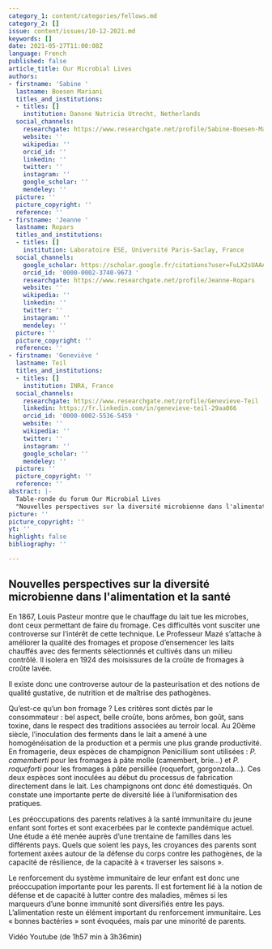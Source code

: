 ```yaml
---
category_1: content/categories/fellows.md
category_2: []
issue: content/issues/10-12-2021.md
keywords: []
date: 2021-05-27T11:00:08Z
language: French
published: false
article_title: Our Microbial Lives
authors:
- firstname: 'Sabine '
  lastname: Boesen Mariani
  titles_and_institutions:
  - titles: []
    institution: Danone Nutricia Utrecht, Netherlands
  social_channels:
    researchgate: https://www.researchgate.net/profile/Sabine-Boesen-Mariani
    website: ''
    wikipedia: ''
    orcid_id: ''
    linkedin: ''
    twitter: ''
    instagram: ''
    google_scholar: ''
    mendeley: ''
  picture: ''
  picture_copyright: ''
  reference: ''
- firstname: 'Jeanne '
  lastname: Ropars
  titles_and_institutions:
  - titles: []
    institution: Laboratoire ESE, Université Paris-Saclay, France
  social_channels:
    google_scholar: https://scholar.google.fr/citations?user=FuLX2sUAAAAJ&hl=fr
    orcid_id: '0000-0002-3740-9673 '
    researchgate: https://www.researchgate.net/profile/Jeanne-Ropars
    website: ''
    wikipedia: ''
    linkedin: ''
    twitter: ''
    instagram: ''
    mendeley: ''
  picture: ''
  picture_copyright: ''
  reference: ''
- firstname: 'Geneviève '
  lastname: Teil
  titles_and_institutions:
  - titles: []
    institution: INRA, France
  social_channels:
    researchgate: https://www.researchgate.net/profile/Genevieve-Teil
    linkedin: https://fr.linkedin.com/in/genevieve-teil-29aa066
    orcid_id: '0000-0002-5536-5459 '
    website: ''
    wikipedia: ''
    twitter: ''
    instagram: ''
    google_scholar: ''
    mendeley: ''
  picture: ''
  picture_copyright: ''
  reference: ''
abstract: |-
  Table-ronde du forum Our Microbial Lives
  "Nouvelles perspectives sur la diversité microbienne dans l'alimentation et la santé"
picture: ''
picture_copyright: ''
yt: ''
highlight: false
bibliography: ''

---
```

## Nouvelles perspectives sur la diversité microbienne dans l'alimentation et la santé

En 1867, Louis Pasteur montre que le chauffage du lait tue les microbes, dont ceux permettant de faire du fromage. Ces difficultés vont susciter une controverse sur l’intérêt de cette technique. Le Professeur Mazé s’attache à améliorer la qualité des fromages et propose d’ensemencer les laits chauffés avec des ferments sélectionnés et cultivés dans un milieu contrôlé. Il isolera en 1924 des moisissures de la croûte de fromages à croûte lavée.

Il existe donc une controverse autour de la pasteurisation et des notions de qualité gustative, de nutrition et de maîtrise des pathogènes.

Qu’est-ce qu’un bon fromage ? Les critères sont dictés par le consommateur : bel aspect, belle croûte, bons arômes, bon goût, sans toxine, dans le respect des traditions associées au terroir local. Au 20ème siècle, l’inoculation des ferments dans le lait a amené à une homogénéisation de la production et a permis une plus grande productivité. En fromagerie, deux espèces de champignon Penicillium sont utilisées : _P. camemberti_ pour les fromages à pâte molle (camembert, brie…) et _P. roqueforti_ pour les fromages à pâte persillée (roquefort, gorgonzola…). Ces deux espèces sont inoculées au début du processus de fabrication directement dans le lait. Les champignons ont donc été domestiqués. On constate une importante perte de diversité liée à l’uniformisation des pratiques.

Les préoccupations des parents relatives à la santé immunitaire du jeune enfant sont fortes et sont exacerbées par le contexte pandémique actuel. Une étude a été menée auprès d’une trentaine de familles dans les différents pays. Quels que soient les pays, les croyances des parents sont fortement axées autour de la défense du corps contre les pathogènes, de la capacité de résilience, de la capacité à « traverser les saisons ».

Le renforcement du système immunitaire de leur enfant est donc une préoccupation importante pour les parents. Il est fortement lié à la notion de défense et de capacité à lutter contre des maladies, mêmes si les marqueurs d’une bonne immunité sont diversifiés entre les pays. L’alimentation reste un élément important du renforcement immunitaire. Les « bonnes bactéries » sont évoquées, mais par une minorité de parents.

Vidéo Youtube (de 1h57 min à 3h36min)